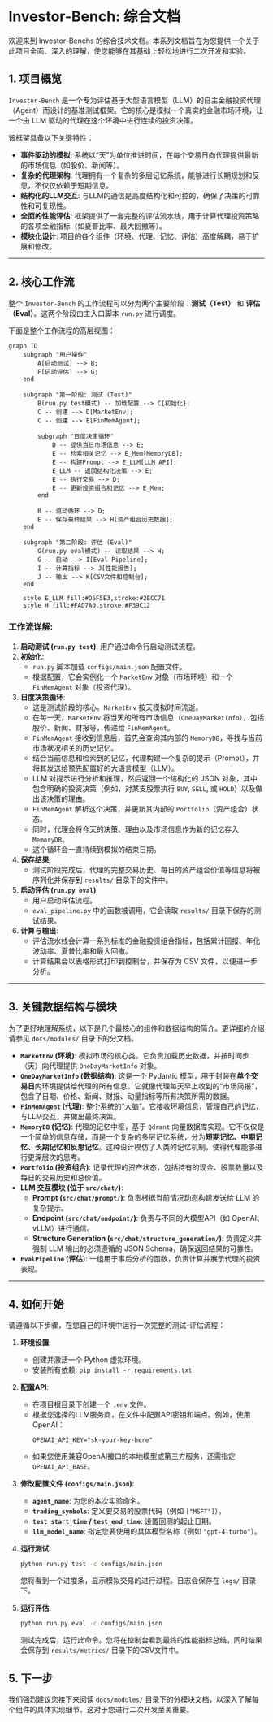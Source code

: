 # Investor-Bench: 综合文档

欢迎来到 Investor-Benchs 的综合技术文档。本系列文档旨在为您提供一个关于此项目全面、深入的理解，使您能够在其基础上轻松地进行二次开发和实验。

## 1. 项目概览

`Investor-Bench` 是一个专为评估基于大型语言模型（LLM）的自主金融投资代理（Agent）而设计的基准测试框架。它的核心是模拟一个真实的金融市场环境，让一个由 LLM 驱动的代理在这个环境中进行连续的投资决策。

该框架具备以下关键特性：

- **事件驱动的模拟**: 系统以“天”为单位推进时间，在每个交易日向代理提供最新的市场信息（如股价、新闻等）。
- **复杂的代理架构**: 代理拥有一个复杂的多层记忆系统，能够进行长期规划和反思，不仅仅依赖于短期信息。
- **结构化的LLM交互**: 与LLM的通信是高度结构化和可控的，确保了决策的可靠性和可复现性。
- **全面的性能评估**: 框架提供了一套完整的评估流水线，用于计算代理投资策略的各项金融指标（如夏普比率、最大回撤等）。
- **模块化设计**: 项目的各个组件（环境、代理、记忆、评估）高度解耦，易于扩展和修改。

---

## 2. 核心工作流

整个 `Investor-Bench` 的工作流程可以分为两个主要阶段：**测试（Test）** 和 **评估（Eval）**。这两个阶段由主入口脚本 `run.py` 进行调度。

下面是整个工作流程的高层视图：

```mermaid
graph TD
    subgraph "用户操作"
        A[启动测试] --> B;
        F[启动评估] --> G;
    end

    subgraph "第一阶段: 测试 (Test)"
        B(run.py test模式) -- 加载配置 --> C{初始化};
        C -- 创建 --> D[MarketEnv];
        C -- 创建 --> E[FinMemAgent];
        
        subgraph "日度决策循环"
            D -- 提供当日市场信息 --> E;
            E -- 检索相关记忆 --> E_Mem[MemoryDB];
            E -- 构建Prompt --> E_LLM[LLM API];
            E_LLM -- 返回结构化决策 --> E;
            E -- 执行交易 --> D;
            E -- 更新投资组合和记忆 --> E_Mem;
        end

        B -- 驱动循环 --> D;
        E -- 保存最终结果 --> H[资产组合历史数据];
    end

    subgraph "第二阶段: 评估 (Eval)"
        G(run.py eval模式) -- 读取结果 --> H;
        G -- 启动 --> I[Eval Pipeline];
        I -- 计算指标 --> J[性能报告];
        J -- 输出 --> K[CSV文件和控制台];
    end

    style E_LLM fill:#D5F5E3,stroke:#2ECC71
    style H fill:#FAD7A0,stroke:#F39C12
```

### 工作流详解:

1.  **启动测试 (`run.py test`)**: 用户通过命令行启动测试流程。
2.  **初始化**:
    - `run.py` 脚本加载 `configs/main.json` 配置文件。
    - 根据配置，它会实例化一个 `MarketEnv` 对象（市场环境）和一个 `FinMemAgent` 对象（投资代理）。
3.  **日度决策循环**:
    - 这是测试阶段的核心。`MarketEnv` 按天模拟时间流逝。
    - 在每一天，`MarketEnv` 将当天的所有市场信息（`OneDayMarketInfo`），包括股价、新闻、财报等，传递给 `FinMemAgent`。
    - `FinMemAgent` 接收到信息后，首先会查询其内部的 `MemoryDB`，寻找与当前市场状况相关的历史记忆。
    - 结合当前信息和检索到的记忆，代理构建一个复杂的提示（Prompt），并将其发送给预先配置好的大语言模型（LLM）。
    - LLM 对提示进行分析和推理，然后返回一个结构化的 JSON 对象，其中包含明确的投资决策（例如，对某支股票执行 `BUY`, `SELL`, 或 `HOLD`）以及做出该决策的理由。
    - `FinMemAgent` 解析这个决策，并更新其内部的 `Portfolio`（资产组合）状态。
    - 同时，代理会将今天的决策、理由以及市场信息作为新的记忆存入 `MemoryDB`。
    - 这个循环会一直持续到模拟的结束日期。
4.  **保存结果**:
    - 测试阶段完成后，代理的完整交易历史、每日的资产组合价值等信息将被序列化并保存到 `results/` 目录下的文件中。
5.  **启动评估 (`run.py eval`)**:
    - 用户启动评估流程。
    - `eval_pipeline.py` 中的函数被调用，它会读取 `results/` 目录下保存的测试结果。
6.  **计算与输出**:
    - 评估流水线会计算一系列标准的金融投资组合指标，包括累计回报、年化波动率、夏普比率和最大回撤。
    - 计算结果会以表格形式打印到控制台，并保存为 CSV 文件，以便进一步分析。

---

## 3. 关键数据结构与模块

为了更好地理解系统，以下是几个最核心的组件和数据结构的简介。更详细的介绍请参见 `docs/modules/` 目录下的分文档。

-   **`MarketEnv` (环境)**: 模拟市场的核心类。它负责加载历史数据，并按时间步（天）向代理提供 `OneDayMarketInfo` 对象。
-   **`OneDayMarketInfo` (数据结构)**: 这是一个 Pydantic 模型，用于封装在**单个交易日**内环境提供给代理的所有信息。它就像代理每天早上收到的“市场简报”，包含了日期、价格、新闻、财报、动量指标等所有决策所需的数据。
-   **`FinMemAgent` (代理)**: 整个系统的“大脑”。它接收环境信息，管理自己的记忆，与LLM交互，并做出最终决策。
-   **`MemoryDB` (记忆)**: 代理的记忆中枢，基于 `Qdrant` 向量数据库实现。它不仅仅是一个简单的信息存储，而是一个复杂的多层记忆系统，分为**短期记忆、中期记忆、长期记忆和反思记忆**。这种设计模仿了人类的记忆机制，使得代理能够进行更深层次的思考。
-   **`Portfolio` (投资组合)**: 记录代理的资产状态，包括持有的现金、股票数量以及每日的交易历史和总价值。
-   **LLM 交互模块 (位于 `src/chat/`)**:
    - **Prompt (`src/chat/prompt/`)**: 负责根据当前情况动态构建发送给 LLM 的复杂提示。
    - **Endpoint (`src/chat/endpoint/`)**: 负责与不同的大模型API（如 OpenAI、vLLM）进行通信。
    - **Structure Generation (`src/chat/structure_generation/`)**: 负责定义并强制 LLM 输出的必须遵循的 JSON Schema，确保返回结果的可靠性。
-   **`EvalPipeline` (评估)**: 一组用于事后分析的函数，负责计算并展示代理的投资表现。

---

## 4. 如何开始

请遵循以下步骤，在您自己的环境中运行一次完整的测试-评估流程：

1.  **环境设置**:
    - 创建并激活一个 Python 虚拟环境。
    - 安装所有依赖: `pip install -r requirements.txt`

2.  **配置API**:
    - 在项目根目录下创建一个 `.env` 文件。
    - 根据您选择的LLM服务商，在文件中配置API密钥和端点。例如，使用 OpenAI：
      ```env
      OPENAI_API_KEY="sk-your-key-here"
      ```
    - 如果您使用兼容OpenAI接口的本地模型或第三方服务，还需指定 `OPENAI_API_BASE`。

3.  **修改配置文件 (`configs/main.json`)**:
    - **`agent_name`**: 为您的本次实验命名。
    - **`trading_symbols`**: 定义要交易的股票代码（例如 `["MSFT"]`）。
    - **`test_start_time` / `test_end_time`**: 设置回测的起止日期。
    - **`llm_model_name`**: 指定您要使用的具体模型名称（例如 `"gpt-4-turbo"`）。

4.  **运行测试**:
    ```bash
    python run.py test -c configs/main.json
    ```
    您将看到一个进度条，显示模拟交易的进行过程。日志会保存在 `logs/` 目录下。

5.  **运行评估**:
    ```bash
    python run.py eval -c configs/main.json
    ```
    测试完成后，运行此命令。您将在控制台看到最终的性能指标总结，同时结果会保存到 `results/metrics/` 目录下的CSV文件中。

## 5. 下一步

我们强烈建议您接下来阅读 `docs/modules/` 目录下的分模块文档，以深入了解每个组件的具体实现细节。这对于您进行二次开发至关重要。 